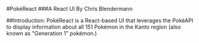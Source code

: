 #PokéReact
###A React UI
By Chris Blendermann

##Introduction: 
PokéReact is a React-based UI that leverages the PokéAPI to display information about all 151 Pokémon in the Kanto region (also known as "Generation 1" pokémon.)